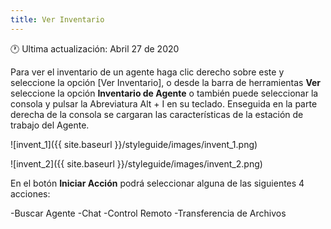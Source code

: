 ```yaml
---
title: Ver Inventario
---
```


🕐 Ultima actualización: Abril 27 de 2020

Para ver el inventario de un agente haga clic derecho  sobre este y seleccione la opción [Ver Inventario], o desde la barra de herramientas **Ver** seleccione la opción **Inventario de Agente** o también puede seleccionar la consola y pulsar la Abreviatura Alt + I en su teclado. Enseguida en la parte derecha de la consola se cargaran las características de la estación de trabajo del Agente.


![invent_1]({{ site.baseurl }}/styleguide/images/invent_1.png)


![invent_2]({{ site.baseurl }}/styleguide/images/invent_2.png)


En el botón **Iniciar Acción** podrá seleccionar alguna de las siguientes 4 acciones:


-Buscar Agente
-Chat
-Control Remoto
-Transferencia de Archivos
